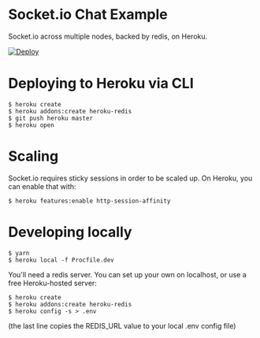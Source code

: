 # Socket.io Chat Example

Socket.io across multiple nodes, backed by redis, on Heroku.

[![Deploy](https://www.herokucdn.com/deploy/button.svg)](https://heroku.com/deploy)

# Deploying to Heroku via CLI

```
$ heroku create
$ heroku addons:create heroku-redis
$ git push heroku master
$ heroku open
```

# Scaling

Socket.io requires sticky sessions in order to be scaled up.
On Heroku, you can enable that with:

```
$ heroku features:enable http-session-affinity
```

# Developing locally

```
$ yarn
$ heroku local -f Procfile.dev
```

You'll need a redis server.
You can set up your own on localhost, or use a free Heroku-hosted server:

```
$ heroku create
$ heroku addons:create heroku-redis
$ heroku config -s > .env
```

(the last line copies the REDIS_URL value to your local .env config file)
